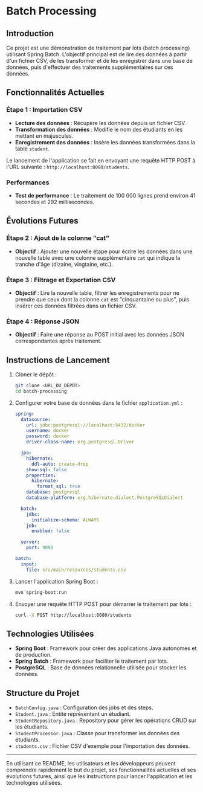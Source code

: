# Batch Processing

## Introduction

Ce projet est une démonstration de traitement par lots (batch processing) utilisant Spring Batch. L'objectif principal est de lire des données à partir d'un fichier CSV, de les transformer et de les enregistrer dans une base de données, puis d'effectuer des traitements supplémentaires sur ces données.

## Fonctionnalités Actuelles

### Étape 1 : Importation CSV

- **Lecture des données** : Récupère les données depuis un fichier CSV.
- **Transformation des données** : Modifie le nom des étudiants en les mettant en majuscules.
- **Enregistrement des données** : Insère les données transformées dans la table `student`.

Le lancement de l'application se fait en envoyant une requête HTTP POST à l'URL suivante : `http://localhost:8080/students`.

### Performances

- **Test de performance** : Le traitement de 100 000 lignes prend environ 41 secondes et 292 millisecondes.

## Évolutions Futures

### Étape 2 : Ajout de la colonne "cat"

- **Objectif** : Ajouter une nouvelle étape pour écrire les données dans une nouvelle table avec une colonne supplémentaire `cat` qui indique la tranche d'âge (dizaine, vingtaine, etc.).

### Étape 3 : Filtrage et Exportation CSV

- **Objectif** : Lire la nouvelle table, filtrer les enregistrements pour ne prendre que ceux dont la colonne `cat` est "cinquantaine ou plus", puis insérer ces données filtrées dans un fichier CSV.

### Étape 4 : Réponse JSON

- **Objectif** : Faire une réponse au POST initial avec les données JSON correspondantes après traitement.

## Instructions de Lancement

1. Cloner le dépôt :
    ```sh
    git clone <URL_DU_DÉPÔT>
    cd batch-processing
    ```

2. Configurer votre base de données dans le fichier `application.yml` :
    ```yaml
    spring:
      datasource:
        url: jdbc:postgresql://localhost:5432/docker
        username: docker
        password: docker
        driver-class-name: org.postgresql.Driver

      jpa:
        hibernate:
          ddl-auto: create-drop
        show-sql: false
        properties:
          hibernate:
            format_sql: true
        database: postgresql
        database-platform: org.hibernate.dialect.PostgreSQLDialect

      batch:
        jdbc:
          initialize-schema: ALWAYS
        job:
          enabled: false

      server:
        port: 9090

    batch:
      input:
        file: src/main/resources/students.csv
    ```

3. Lancer l'application Spring Boot :
    ```sh
    mvn spring-boot:run
    ```

4. Envoyer une requête HTTP POST pour démarrer le traitement par lots :
    ```sh
    curl -X POST http://localhost:8080/students
    ```

## Technologies Utilisées

- **Spring Boot** : Framework pour créer des applications Java autonomes et de production.
- **Spring Batch** : Framework pour faciliter le traitement par lots.
- **PostgreSQL** : Base de données relationnelle utilisée pour stocker les données.

## Structure du Projet

- `BatchConfig.java` : Configuration des jobs et des steps.
- `Student.java` : Entité représentant un étudiant.
- `StudentRepository.java` : Repository pour gérer les opérations CRUD sur les étudiants.
- `StudentProcessor.java` : Classe pour transformer les données des étudiants.
- `students.csv` : Fichier CSV d'exemple pour l'importation des données.

---

En utilisant ce README, les utilisateurs et les développeurs peuvent comprendre rapidement le but du projet, ses fonctionnalités actuelles et ses évolutions futures, ainsi que les instructions pour lancer l'application et les technologies utilisées.
